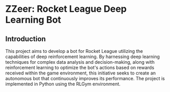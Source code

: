 # ZZeer: Rocket League Deep Learning Bot

## Introduction

This project aims to develop a bot for Rocket League utilizing the capabilities of deep reinforcement learning. By harnessing deep learning techniques for complex data analysis and decision-making, along with reinforcement learning to optimize the bot's actions based on rewards received within the game environment, this initiative seeks to create an autonomous bot that continuously improves its performance. The project is implemented in Python using the RLGym environment.




